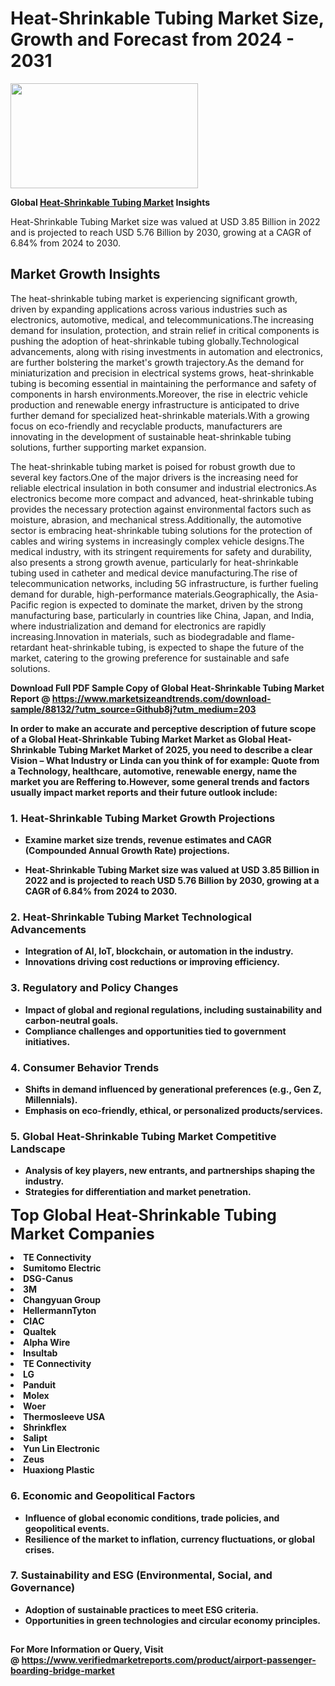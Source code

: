 <H1>Heat-Shrinkable Tubing Market Size, Growth and Forecast from 2024 - 2031</H1><img class="aligncenter size-medium wp-image-584254" src="https://thirdeyenews.in/wp-content/uploads/2024/09/Global-Market-Research-300x168.jpeg" alt="" width="300" height="168" /><p><strong>Global&nbsp;<a href="https://www.marketsizeandtrends.com/download-sample/88132/?utm_source=Github8j?utm_medium=203">Heat-Shrinkable Tubing Market</a> Insights</strong></p><p>Heat-Shrinkable Tubing Market size was valued at USD 3.85 Billion in 2022 and is projected to reach USD 5.76 Billion by 2030, growing at a CAGR of 6.84% from 2024 to 2030.</p><p><h2>Market Growth Insights</h2> <p>The heat-shrinkable tubing market is experiencing significant growth, driven by expanding applications across various industries such as electronics, automotive, medical, and telecommunications.The increasing demand for insulation, protection, and strain relief in critical components is pushing the adoption of heat-shrinkable tubing globally.Technological advancements, along with rising investments in automation and electronics, are further bolstering the market's growth trajectory.As the demand for miniaturization and precision in electrical systems grows, heat-shrinkable tubing is becoming essential in maintaining the performance and safety of components in harsh environments.Moreover, the rise in electric vehicle production and renewable energy infrastructure is anticipated to drive further demand for specialized heat-shrinkable materials.With a growing focus on eco-friendly and recyclable products, manufacturers are innovating in the development of sustainable heat-shrinkable tubing solutions, further supporting market expansion.<strong></strong></p> <p>The heat-shrinkable tubing market is poised for robust growth due to several key factors.One of the major drivers is the increasing need for reliable electrical insulation in both consumer and industrial electronics.As electronics become more compact and advanced, heat-shrinkable tubing provides the necessary protection against environmental factors such as moisture, abrasion, and mechanical stress.Additionally, the automotive sector is embracing heat-shrinkable tubing solutions for the protection of cables and wiring systems in increasingly complex vehicle designs.The medical industry, with its stringent requirements for safety and durability, also presents a strong growth avenue, particularly for heat-shrinkable tubing used in catheter and medical device manufacturing.The rise of telecommunication networks, including 5G infrastructure, is further fueling demand for durable, high-performance materials.Geographically, the Asia-Pacific region is expected to dominate the market, driven by the strong manufacturing base, particularly in countries like China, Japan, and India, where industrialization and demand for electronics are rapidly increasing.Innovation in materials, such as biodegradable and flame-retardant heat-shrinkable tubing, is expected to shape the future of the market, catering to the growing preference for sustainable and safe solutions.<strong></p><p><span class=""><strong>Download Full PDF Sample Copy of Global Heat-Shrinkable Tubing Market Report</strong> @ <a href="https://www.marketsizeandtrends.com/download-sample/88132/?utm_source=Github8j?utm_medium=203" target="_blank">https://www.marketsizeandtrends.com/download-sample/88132/?utm_source=Github8j?utm_medium=203</a></span></p><p>In order to make an accurate and perceptive description of future scope of a Global&nbsp;Heat-Shrinkable Tubing Market Market as Global&nbsp;Heat-Shrinkable Tubing Market Market of 2025, you need to describe a clear Vision &ndash; What Industry or Linda can you think of for example: Quote from a Technology, healthcare, automotive, renewable energy, name the market you are Reffering to.However, some general trends and factors usually impact market reports and their future outlook include:</p><h3>1.&nbsp;<strong>Heat-Shrinkable Tubing Market Growth Projections</strong></h3><ul><li>Examine market size trends, revenue estimates and CAGR (Compounded Annual Growth Rate) projections.</li><li><p>Heat-Shrinkable Tubing Market size was valued at USD 3.85 Billion in 2022 and is projected to reach USD 5.76 Billion by 2030, growing at a CAGR of 6.84% from 2024 to 2030.</p></li></ul><h3>2.&nbsp;<strong>Heat-Shrinkable Tubing Market Technological Advancements</strong></h3><ul><li>Integration of AI, IoT, blockchain, or automation in the industry.</li><li>Innovations driving cost reductions or improving efficiency.</li></ul><h3>3.&nbsp;<strong>Regulatory and Policy Changes</strong></h3><ul><li>Impact of global and regional regulations, including sustainability and carbon-neutral goals.</li><li>Compliance challenges and opportunities tied to government initiatives.</li></ul><h3>4.&nbsp;<strong>Consumer Behavior Trends</strong></h3><ul><li>Shifts in demand influenced by generational preferences (e.g., Gen Z, Millennials).</li><li>Emphasis on eco-friendly, ethical, or personalized products/services.</li></ul><h3>5.&nbsp;<strong>Global Heat-Shrinkable Tubing Market Competitive Landscape</strong></h3><ul><li>Analysis of key players, new entrants, and partnerships shaping the industry.</li><li>Strategies for differentiation and market penetration.</li></ul><p data-pm-slice="1 1 []"><span style="color: inherit; font-family: inherit; font-size: 25px;">Top Global Heat-Shrinkable Tubing Market Companies</span></p><div class="" data-test-id=""><p><li>TE Connectivity</li><li> Sumitomo Electric</li><li> DSG-Canus</li><li> 3M</li><li> Changyuan Group</li><li> HellermannTyton</li><li> CIAC</li><li> Qualtek</li><li> Alpha Wire</li><li> Insultab</li><li> TE Connectivity</li><li> LG</li><li> Panduit</li><li> Molex</li><li> Woer</li><li> Thermosleeve USA</li><li> Shrinkflex</li><li> Salipt</li><li> Yun Lin Electronic</li><li> Zeus</li><li> Huaxiong Plastic</li></p></div><h3>6.&nbsp;<strong>Economic and Geopolitical Factors</strong></h3><ul><li>Influence of global economic conditions, trade policies, and geopolitical events.</li><li>Resilience of the market to inflation, currency fluctuations, or global crises.</li></ul><h3>7.&nbsp;<strong>Sustainability and ESG (Environmental, Social, and Governance)</strong></h3><ul><li>Adoption of sustainable practices to meet ESG criteria.</li><li>Opportunities in green technologies and circular economy principles.</li></ul><h2><strong style="font-size: 14px;">For More Information or Query, Visit @&nbsp;</strong><a style="background-color: #ffffff; font-size: 14px;" href="https://www.marketsizeandtrends.com/report/heat-shrinkable-tubing-market/" target="_blank">https://www.verifiedmarketreports.com/product/airport-passenger-boarding-bridge-market</a></h2>